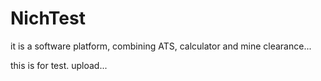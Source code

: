 # NichTest
it is a software platform, combining ATS, calculator and mine clearance...

this is for test. upload...

